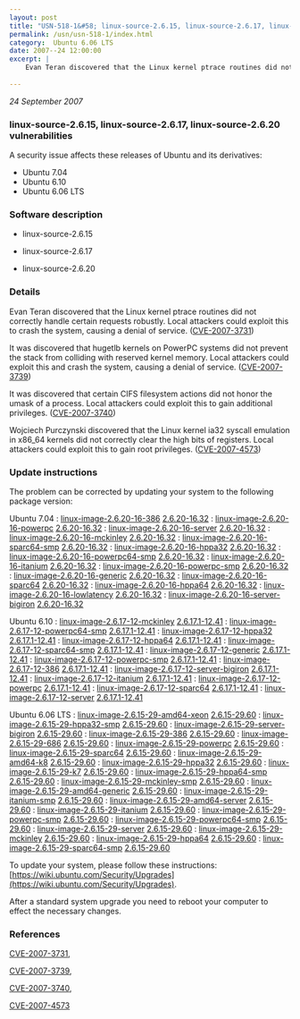 ```yaml
---
layout: post
title: "USN-518-1&#58; linux-source-2.6.15, linux-source-2.6.17, linux-source-2.6.20 vulnerabilities"
permalink: /usn/usn-518-1/index.html
category:  Ubuntu 6.06 LTS
date: 2007--24 12:00:00
excerpt: |
    Evan Teran discovered that the Linux kernel ptrace routines did not correctly handle certain requests robustly.  Local attackers could exploit this to crash the system, causing a denial of service.  ([CVE-2007-3731](http://people.ubuntu.com/~ubuntu-security/cve/CVE-2007-3731))
    
--- 
```

 
 

*24 September 2007*

### linux-source-2.6.15, linux-source-2.6.17, linux-source-2.6.20 vulnerabilities

A security issue affects these releases of Ubuntu and its derivatives:

* Ubuntu 7.04
* Ubuntu 6.10
* Ubuntu 6.06 LTS

### Software description

* linux-source-2.6.15 

* linux-source-2.6.17 

* linux-source-2.6.20 

### Details

Evan Teran discovered that the Linux kernel ptrace routines did not correctly handle certain requests robustly. Local attackers could exploit this to crash the system, causing a denial of service. ([CVE-2007-3731](http://people.ubuntu.com/~ubuntu-security/cve/CVE-2007-3731))

It was discovered that hugetlb kernels on PowerPC systems did not prevent the stack from colliding with reserved kernel memory. Local attackers could exploit this and crash the system, causing a denial of service. ([CVE-2007-3739](http://people.ubuntu.com/~ubuntu-security/cve/CVE-2007-3739))

It was discovered that certain CIFS filesystem actions did not honor the umask of a process. Local attackers could exploit this to gain additional privileges. ([CVE-2007-3740](http://people.ubuntu.com/~ubuntu-security/cve/CVE-2007-3740))

Wojciech Purczynski discovered that the Linux kernel ia32 syscall emulation in x86_64 kernels did not correctly clear the high bits of registers. Local attackers could exploit this to gain root privileges. ([CVE-2007-4573](http://people.ubuntu.com/~ubuntu-security/cve/CVE-2007-4573)) 

### Update instructions

The problem can be corrected by updating your system to the following package version:

Ubuntu 7.04
 : [linux-image-2.6.20-16-386](https://launchpad.net/ubuntu/+source/linux-source-2.6.20) <span> [2.6.20-16.32](https://launchpad.net/ubuntu/+source/linux-source-2.6.20/2.6.20-16.32) </span> 
 : [linux-image-2.6.20-16-powerpc](https://launchpad.net/ubuntu/+source/linux-source-2.6.20) <span> [2.6.20-16.32](https://launchpad.net/ubuntu/+source/linux-source-2.6.20/2.6.20-16.32) </span> 
 : [linux-image-2.6.20-16-server](https://launchpad.net/ubuntu/+source/linux-source-2.6.20) <span> [2.6.20-16.32](https://launchpad.net/ubuntu/+source/linux-source-2.6.20/2.6.20-16.32) </span> 
 : [linux-image-2.6.20-16-mckinley](https://launchpad.net/ubuntu/+source/linux-source-2.6.20) <span> [2.6.20-16.32](https://launchpad.net/ubuntu/+source/linux-source-2.6.20/2.6.20-16.32) </span> 
 : [linux-image-2.6.20-16-sparc64-smp](https://launchpad.net/ubuntu/+source/linux-source-2.6.20) <span> [2.6.20-16.32](https://launchpad.net/ubuntu/+source/linux-source-2.6.20/2.6.20-16.32) </span> 
 : [linux-image-2.6.20-16-hppa32](https://launchpad.net/ubuntu/+source/linux-source-2.6.20) <span> [2.6.20-16.32](https://launchpad.net/ubuntu/+source/linux-source-2.6.20/2.6.20-16.32) </span> 
 : [linux-image-2.6.20-16-powerpc64-smp](https://launchpad.net/ubuntu/+source/linux-source-2.6.20) <span> [2.6.20-16.32](https://launchpad.net/ubuntu/+source/linux-source-2.6.20/2.6.20-16.32) </span> 
 : [linux-image-2.6.20-16-itanium](https://launchpad.net/ubuntu/+source/linux-source-2.6.20) <span> [2.6.20-16.32](https://launchpad.net/ubuntu/+source/linux-source-2.6.20/2.6.20-16.32) </span> 
 : [linux-image-2.6.20-16-powerpc-smp](https://launchpad.net/ubuntu/+source/linux-source-2.6.20) <span> [2.6.20-16.32](https://launchpad.net/ubuntu/+source/linux-source-2.6.20/2.6.20-16.32) </span> 
 : [linux-image-2.6.20-16-generic](https://launchpad.net/ubuntu/+source/linux-source-2.6.20) <span> [2.6.20-16.32](https://launchpad.net/ubuntu/+source/linux-source-2.6.20/2.6.20-16.32) </span> 
 : [linux-image-2.6.20-16-sparc64](https://launchpad.net/ubuntu/+source/linux-source-2.6.20) <span> [2.6.20-16.32](https://launchpad.net/ubuntu/+source/linux-source-2.6.20/2.6.20-16.32) </span> 
 : [linux-image-2.6.20-16-hppa64](https://launchpad.net/ubuntu/+source/linux-source-2.6.20) <span> [2.6.20-16.32](https://launchpad.net/ubuntu/+source/linux-source-2.6.20/2.6.20-16.32) </span> 
 : [linux-image-2.6.20-16-lowlatency](https://launchpad.net/ubuntu/+source/linux-source-2.6.20) <span> [2.6.20-16.32](https://launchpad.net/ubuntu/+source/linux-source-2.6.20/2.6.20-16.32) </span> 
 : [linux-image-2.6.20-16-server-bigiron](https://launchpad.net/ubuntu/+source/linux-source-2.6.20) <span> [2.6.20-16.32](https://launchpad.net/ubuntu/+source/linux-source-2.6.20/2.6.20-16.32) </span> 

Ubuntu 6.10
 : [linux-image-2.6.17-12-mckinley](https://launchpad.net/ubuntu/+source/linux-source-2.6.17) <span> [2.6.17.1-12.41](https://launchpad.net/ubuntu/+source/linux-source-2.6.17/2.6.17.1-12.41) </span> 
 : [linux-image-2.6.17-12-powerpc64-smp](https://launchpad.net/ubuntu/+source/linux-source-2.6.17) <span> [2.6.17.1-12.41](https://launchpad.net/ubuntu/+source/linux-source-2.6.17/2.6.17.1-12.41) </span> 
 : [linux-image-2.6.17-12-hppa32](https://launchpad.net/ubuntu/+source/linux-source-2.6.17) <span> [2.6.17.1-12.41](https://launchpad.net/ubuntu/+source/linux-source-2.6.17/2.6.17.1-12.41) </span> 
 : [linux-image-2.6.17-12-hppa64](https://launchpad.net/ubuntu/+source/linux-source-2.6.17) <span> [2.6.17.1-12.41](https://launchpad.net/ubuntu/+source/linux-source-2.6.17/2.6.17.1-12.41) </span> 
 : [linux-image-2.6.17-12-sparc64-smp](https://launchpad.net/ubuntu/+source/linux-source-2.6.17) <span> [2.6.17.1-12.41](https://launchpad.net/ubuntu/+source/linux-source-2.6.17/2.6.17.1-12.41) </span> 
 : [linux-image-2.6.17-12-generic](https://launchpad.net/ubuntu/+source/linux-source-2.6.17) <span> [2.6.17.1-12.41](https://launchpad.net/ubuntu/+source/linux-source-2.6.17/2.6.17.1-12.41) </span> 
 : [linux-image-2.6.17-12-powerpc-smp](https://launchpad.net/ubuntu/+source/linux-source-2.6.17) <span> [2.6.17.1-12.41](https://launchpad.net/ubuntu/+source/linux-source-2.6.17/2.6.17.1-12.41) </span> 
 : [linux-image-2.6.17-12-386](https://launchpad.net/ubuntu/+source/linux-source-2.6.17) <span> [2.6.17.1-12.41](https://launchpad.net/ubuntu/+source/linux-source-2.6.17/2.6.17.1-12.41) </span> 
 : [linux-image-2.6.17-12-server-bigiron](https://launchpad.net/ubuntu/+source/linux-source-2.6.17) <span> [2.6.17.1-12.41](https://launchpad.net/ubuntu/+source/linux-source-2.6.17/2.6.17.1-12.41) </span> 
 : [linux-image-2.6.17-12-itanium](https://launchpad.net/ubuntu/+source/linux-source-2.6.17) <span> [2.6.17.1-12.41](https://launchpad.net/ubuntu/+source/linux-source-2.6.17/2.6.17.1-12.41) </span> 
 : [linux-image-2.6.17-12-powerpc](https://launchpad.net/ubuntu/+source/linux-source-2.6.17) <span> [2.6.17.1-12.41](https://launchpad.net/ubuntu/+source/linux-source-2.6.17/2.6.17.1-12.41) </span> 
 : [linux-image-2.6.17-12-sparc64](https://launchpad.net/ubuntu/+source/linux-source-2.6.17) <span> [2.6.17.1-12.41](https://launchpad.net/ubuntu/+source/linux-source-2.6.17/2.6.17.1-12.41) </span> 
 : [linux-image-2.6.17-12-server](https://launchpad.net/ubuntu/+source/linux-source-2.6.17) <span> [2.6.17.1-12.41](https://launchpad.net/ubuntu/+source/linux-source-2.6.17/2.6.17.1-12.41) </span> 

Ubuntu 6.06 LTS
 : [linux-image-2.6.15-29-amd64-xeon](https://launchpad.net/ubuntu/+source/linux-source-2.6.15) <span> [2.6.15-29.60](https://launchpad.net/ubuntu/+source/linux-source-2.6.15/2.6.15-29.60) </span> 
 : [linux-image-2.6.15-29-hppa32-smp](https://launchpad.net/ubuntu/+source/linux-source-2.6.15) <span> [2.6.15-29.60](https://launchpad.net/ubuntu/+source/linux-source-2.6.15/2.6.15-29.60) </span> 
 : [linux-image-2.6.15-29-server-bigiron](https://launchpad.net/ubuntu/+source/linux-source-2.6.15) <span> [2.6.15-29.60](https://launchpad.net/ubuntu/+source/linux-source-2.6.15/2.6.15-29.60) </span> 
 : [linux-image-2.6.15-29-386](https://launchpad.net/ubuntu/+source/linux-source-2.6.15) <span> [2.6.15-29.60](https://launchpad.net/ubuntu/+source/linux-source-2.6.15/2.6.15-29.60) </span> 
 : [linux-image-2.6.15-29-686](https://launchpad.net/ubuntu/+source/linux-source-2.6.15) <span> [2.6.15-29.60](https://launchpad.net/ubuntu/+source/linux-source-2.6.15/2.6.15-29.60) </span> 
 : [linux-image-2.6.15-29-powerpc](https://launchpad.net/ubuntu/+source/linux-source-2.6.15) <span> [2.6.15-29.60](https://launchpad.net/ubuntu/+source/linux-source-2.6.15/2.6.15-29.60) </span> 
 : [linux-image-2.6.15-29-sparc64](https://launchpad.net/ubuntu/+source/linux-source-2.6.15) <span> [2.6.15-29.60](https://launchpad.net/ubuntu/+source/linux-source-2.6.15/2.6.15-29.60) </span> 
 : [linux-image-2.6.15-29-amd64-k8](https://launchpad.net/ubuntu/+source/linux-source-2.6.15) <span> [2.6.15-29.60](https://launchpad.net/ubuntu/+source/linux-source-2.6.15/2.6.15-29.60) </span> 
 : [linux-image-2.6.15-29-hppa32](https://launchpad.net/ubuntu/+source/linux-source-2.6.15) <span> [2.6.15-29.60](https://launchpad.net/ubuntu/+source/linux-source-2.6.15/2.6.15-29.60) </span> 
 : [linux-image-2.6.15-29-k7](https://launchpad.net/ubuntu/+source/linux-source-2.6.15) <span> [2.6.15-29.60](https://launchpad.net/ubuntu/+source/linux-source-2.6.15/2.6.15-29.60) </span> 
 : [linux-image-2.6.15-29-hppa64-smp](https://launchpad.net/ubuntu/+source/linux-source-2.6.15) <span> [2.6.15-29.60](https://launchpad.net/ubuntu/+source/linux-source-2.6.15/2.6.15-29.60) </span> 
 : [linux-image-2.6.15-29-mckinley-smp](https://launchpad.net/ubuntu/+source/linux-source-2.6.15) <span> [2.6.15-29.60](https://launchpad.net/ubuntu/+source/linux-source-2.6.15/2.6.15-29.60) </span> 
 : [linux-image-2.6.15-29-amd64-generic](https://launchpad.net/ubuntu/+source/linux-source-2.6.15) <span> [2.6.15-29.60](https://launchpad.net/ubuntu/+source/linux-source-2.6.15/2.6.15-29.60) </span> 
 : [linux-image-2.6.15-29-itanium-smp](https://launchpad.net/ubuntu/+source/linux-source-2.6.15) <span> [2.6.15-29.60](https://launchpad.net/ubuntu/+source/linux-source-2.6.15/2.6.15-29.60) </span> 
 : [linux-image-2.6.15-29-amd64-server](https://launchpad.net/ubuntu/+source/linux-source-2.6.15) <span> [2.6.15-29.60](https://launchpad.net/ubuntu/+source/linux-source-2.6.15/2.6.15-29.60) </span> 
 : [linux-image-2.6.15-29-itanium](https://launchpad.net/ubuntu/+source/linux-source-2.6.15) <span> [2.6.15-29.60](https://launchpad.net/ubuntu/+source/linux-source-2.6.15/2.6.15-29.60) </span> 
 : [linux-image-2.6.15-29-powerpc-smp](https://launchpad.net/ubuntu/+source/linux-source-2.6.15) <span> [2.6.15-29.60](https://launchpad.net/ubuntu/+source/linux-source-2.6.15/2.6.15-29.60) </span> 
 : [linux-image-2.6.15-29-powerpc64-smp](https://launchpad.net/ubuntu/+source/linux-source-2.6.15) <span> [2.6.15-29.60](https://launchpad.net/ubuntu/+source/linux-source-2.6.15/2.6.15-29.60) </span> 
 : [linux-image-2.6.15-29-server](https://launchpad.net/ubuntu/+source/linux-source-2.6.15) <span> [2.6.15-29.60](https://launchpad.net/ubuntu/+source/linux-source-2.6.15/2.6.15-29.60) </span> 
 : [linux-image-2.6.15-29-mckinley](https://launchpad.net/ubuntu/+source/linux-source-2.6.15) <span> [2.6.15-29.60](https://launchpad.net/ubuntu/+source/linux-source-2.6.15/2.6.15-29.60) </span> 
 : [linux-image-2.6.15-29-hppa64](https://launchpad.net/ubuntu/+source/linux-source-2.6.15) <span> [2.6.15-29.60](https://launchpad.net/ubuntu/+source/linux-source-2.6.15/2.6.15-29.60) </span> 
 : [linux-image-2.6.15-29-sparc64-smp](https://launchpad.net/ubuntu/+source/linux-source-2.6.15) <span> [2.6.15-29.60](https://launchpad.net/ubuntu/+source/linux-source-2.6.15/2.6.15-29.60) </span> 

To update your system, please follow these instructions: [https://wiki.ubuntu.com/Security/Upgrades](https://wiki.ubuntu.com/Security/Upgrades).

After a standard system upgrade you need to reboot your computer to effect the necessary changes. 

### References

 
 [CVE-2007-3731](http://people.ubuntu.com/~ubuntu-security/cve/CVE-2007-3731), 

 [CVE-2007-3739](http://people.ubuntu.com/~ubuntu-security/cve/CVE-2007-3739), 

 [CVE-2007-3740](http://people.ubuntu.com/~ubuntu-security/cve/CVE-2007-3740), 

 [CVE-2007-4573](http://people.ubuntu.com/~ubuntu-security/cve/CVE-2007-4573)
 

